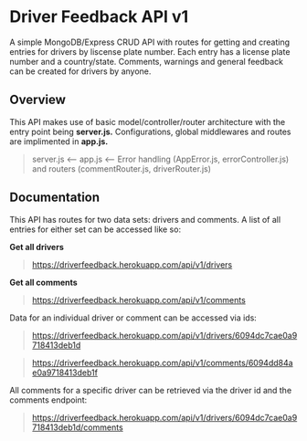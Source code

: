 # Driver Feedback API v1

A simple MongoDB/Express CRUD API with routes for getting and creating entries for drivers by liscense plate number.
Each entry has a license plate number and a country/state. Comments, warnings and general feedback can be created for drivers by anyone.

## Overview

This API makes use of basic model/controller/router architecture with the entry point being **server.js.** Configurations, global middlewares and routes are implimented in **app.js.**

> server.js <-- app.js <-- Error handling (AppError.js, errorController.js) and routers (commentRouter.js, driverRouter.js)

## Documentation

This API has routes for two data sets: drivers and comments. A list of all entries for either set can be accessed like so:

__Get all drivers__

> https://driverfeedback.herokuapp.com/api/v1/drivers

__Get all comments__

> https://driverfeedback.herokuapp.com/api/v1/comments

Data for an individual driver or comment can be accessed via ids:

> https://driverfeedback.herokuapp.com/api/v1/drivers/6094dc7cae0a9718413deb1d

> https://driverfeedback.herokuapp.com/api/v1/comments/6094dd84ae0a9718413deb1f

All comments for a specific driver can be retrieved via the driver id and the comments endpoint:

> https://driverfeedback.herokuapp.com/api/v1/drivers/6094dc7cae0a9718413deb1d/comments